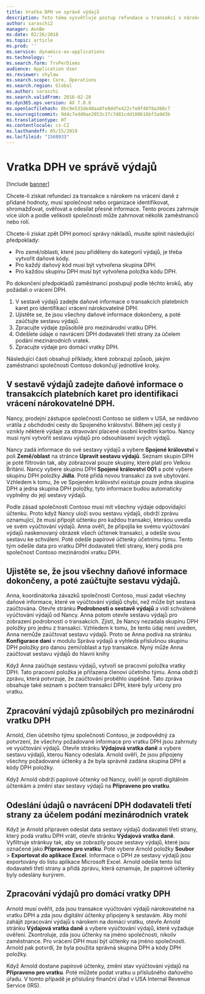 ```yaml
---
title: Vratka DPH ve správě výdajů
description: Toto téma vysvětluje postup refundace u transakcí s nárokem na vrácení daně z přidané hodnoty.
author: saraschi2
manager: AnnBe
ms.date: 02/26/2018
ms.topic: article
ms.prod: ''
ms.service: dynamics-ax-applications
ms.technology: ''
ms.search.form: TrvPerDiems
audience: Application User
ms.reviewer: shylaw
ms.search.scope: Core, Operations
ms.search.region: Global
ms.author: saraschi
ms.search.validFrom: 2016-02-28
ms.dyn365.ops.version: AX 7.0.0
ms.openlocfilehash: 8bc9e533de40aa8fe8ddfe422cfe0f4078a360c7
ms.sourcegitcommit: 9d4c7edd0ae2053c37c7d81cdd180b16bf3a9d3b
ms.translationtype: HT
ms.contentlocale: cs-CZ
ms.lasthandoff: 05/15/2019
ms.locfileid: "1568933"
---
```

# <a name="vat-recovery-in-expense-management"></a>Vratka DPH ve správě výdajů

[!include [banner](../includes/banner.md)]

Chcete-li získat refundaci za transakce s nárokem na vrácení daně z přidané hodnoty, musí společnost nebo organizace identifikovat, shromažďovat, ověřovat a odesílat přesné informace. Tento proces zahrnuje více úloh a podle velikosti společnosti může zahrnovat několik zaměstnanců nebo rolí.

Chcete-li získat zpět DPH pomocí správy nákladů, musíte splnit následující předpoklady:

- Pro země/oblasti, které jsou přiděleny do kategorií výdajů, je třeba vytvořit daňové kódy.
- Pro každý daňový kód musí být vytvořena skupina DPH.
- Pro každou skupinu DPH musí být vytvořena položka kódu DPH.

Po dokončení předpokladů zaměstnanci postupují podle těchto kroků, aby požádali o vrácení DPH.

1. V sestavě výdajů zadejte daňové informace o transakcích platebních karet pro identifikaci vrácení nárokovatelné DPH.
2. Ujistěte se, že jsou všechny daňové informace dokončeny, a poté zaúčtujte sestavu výdajů.
3. Zpracujte výdaje způsobilé pro mezinárodní vratku DPH.
4. Odešlete údaje o navrácení DPH dodavateli třetí strany za účelem podání mezinárodních vratek.
5. Zpracujte výdaje pro domácí vratky DPH.

Následující části obsahují příklady, které zobrazují způsob, jakým zaměstnanci společnosti Contoso dokončují jednotlivé kroky.

## <a name="on-an-expense-report-enter-tax-information-about-credit-card-transactions-to-identify-eligible-vat-refunds"></a>V sestavě výdajů zadejte daňové informace o transakcích platebních karet pro identifikaci vrácení nárokovatelné DPH.

Nancy, prodejní zástupce společnosti Contoso se sídlem v USA, se nedávno vrátila z obchdodní cesty do Spojeného království. Během její cesty jí vznikly některé výdaje za stravování placené osobní kreditní kartou. Nancy musí nyní vytvořit sestavu výdajů pro odsouhlasení svých výdajů.

Nancy zadá informace do své sestavy výdajů a vybere **Spojené království** v poli **Země/oblast** na stránce **Upravit sestavu výdajů**. Seznam skupin DPH je poté filtrován tak, aby zobrazoval pouze skupiny, které platí pro Velkou Británii. Nancy vybere skupinu DPH **Spojené království 001** a poté vybere skupinu DPH položky **Jídla**. Poté přidá novou transakci za své ubytování. Vzhledem k tomu, že ve Spojeném království existuje pouze jedna skupina DPH a jedna skupina DPH položky, tyto informace budou automaticky vyplněny do její sestavy výdajů.

Podle zásad společnosti Contoso musí mít všechny výdaje odpovídající účtenku. Proto když Nancy uloží svou sestavu výdajů, obdrží zprávu oznamující, že musí připojit účtenku pro každou transakci, kteráou uvedla ve svém vyúčtování výdajů. Anna ověří, že připojila ke svému vyúčtování výdajů naskenovaný obrázek všech účtenek transakcí, a odešle svou sestavu ke schválení. Poté odešle papírové účtenky účetnímu týmu. Tento tým odešle data pro vratku DPH dodavateli třetí strany, který podá pro společnost Contoso mezinárodní vratku DPH.

## <a name="make-sure-that-all-tax-information-is-complete-and-then-post-the-expense-report"></a>Ujistěte se, že jsou všechny daňové informace dokončeny, a poté zaúčtujte sestavu výdajů.

Anna, koordinátorka závazků společnosti Contoso, musí zadat všechny daňové informace, které ve vyúčtování výdajů chybí, než může být sestava zaúčtována. Otevře stránku **Podrobnosti o sestavě výdajů** a vidí schválené vyúčtování výdajů od Nancy. Anna potom otevře sestavu výdajů pro zobrazení podrobností o transakcích. Zjistí, že Nancy nezadala skupinu DPH položky pro jednu z transakcí. Vzhledem k tomu, že tento údaj není uveden, Anna nemůže zaúčtovat sestavu výdajů. Proto se Anna podívá na stránku **Konfigurace daní** v modulu Správa výdajů a vyhledá příslušnou skupinu DPH položky pro danou zemi/oblast a typ transakce. Nyný může Anna zaúčtovat sestavu výdajů do hlavní knihy

Když Anna zaúčtuje sestavu výdajů, vytvoří se pracovní položka vratky DPH. Tato pracovní položka je přiřazena členovi účetního týmu. Anna obdrží zprávu, která potvrzuje, že zaúčtování proběhlo úspěšně. Tato zpráva obsahuje také seznam s počtem transakcí DPH, které byly určeny pro vratku.

## <a name="process-expenses-that-are-eligible-for-international-vat-recovery"></a>Zpracování výdajů způsobilých pro mezinárodní vratku DPH

Arnold, člen účetního týmu společnosti Contoso, je zodpovědný za potvrzení, že všechny požadované informace pro vratku DPH jsou zahrnuty ve vyúčtování výdajů. Otevře stránku **Výdajová vratka daně** a vybere sestavu výdajů, kterou Nancy odeslala. Arnold ověří, že jsou připojeny všechny požadované účtenky a že byla správně zadána skupina DPH a kódy DPH položky.

Když Arnold obdrží papírové účtenky od Nancy, ověří je oproti digitálním účtenkám a změní stav sestavy výdajů na **Připraveno pro vratku**.

## <a name="send-vat-recovery-data-to-the-third-party-vendor-to-file-international-recovery-returns"></a>Odeslání údajů o navrácení DPH dodavateli třetí strany za účelem podání mezinárodních vratek

Když je Arnold připraven odeslat data sestavy výdajů dodavateli třetí strany, který podá vratku DPH vrátí, otevře stránku **Výdajová vratka daně**. Vyfiltruje stránkuy tak, aby se zobrazily pouze sestavy výdajů, které jsou označené jako **Připraveno pro vratku**. Poté vybere Arnold položky **Soubor** &gt; **Exportovat do aplikace Excel**. Informace o DPH ze sestavy výdajů jsou exportovány do listu aplikace Microsoft Excel. Arnold odešle tento list dodavateli třetí strany a přidá zprávu, která oznamuje, že papírové účtenky byly odeslány kurýrem.

## <a name="process-expenses-for-domestic-vat-recovery"></a>Zpracování výdajů pro domácí vratky DPH

Arnold musí ověřit, zda jsou transakce vyúčtování výdajů nárokovatelné na vratku DPH a zda jsou digitální účtenky připojeny k sestavám. Aby mohl zahájit zpracování výdajů s nárokem na domácí vratku, otevře Arnold stránku **Výdajová vratka daně** a vybere vyúčtování výdajů, které vyžaduje ověření. Zkontroluje, zda jsou účtenky na jméno společnosti, nikoliv zaměstnance. Pro vrácení DPH musí být účtenky na jméno společnosti. Arnold pak potvrdí, že byla použita správná skupina DPH a kódy DPH položky.

Když Arnold dostane papírové účtenky, změní stav vyúčtování výdajů na **Připraveno pro vratku**. Poté můžete podat vratku u příslušného daňového úřadu. V tomto případě je příslušný finanční úřad v USA Internal Revenue Service (IRS).
